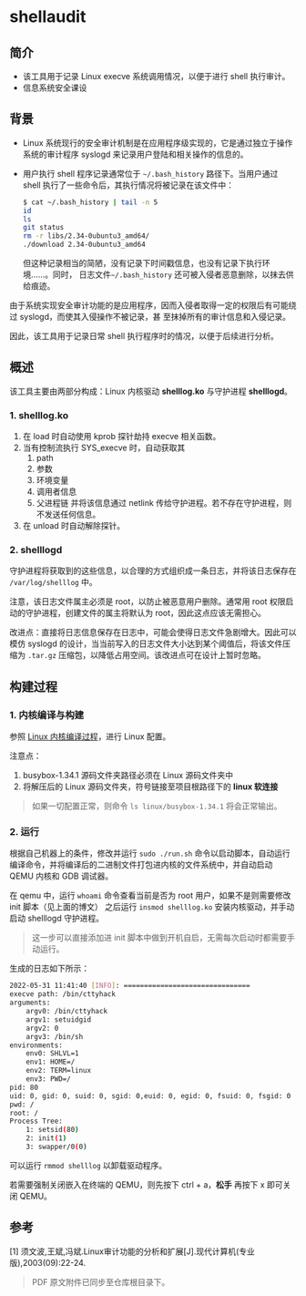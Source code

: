 # shellaudit

## 简介

- 该工具用于记录 Linux execve 系统调用情况，以便于进行 shell 执行审计。
- 信息系统安全课设

## 背景

- Linux 系统现行的安全审计机制是在应用程序级实现的，它是通过独立于操作系统的审计程序 syslogd 来记录用户登陆和相关操作的信息的。
- 用户执行 shell 程序记录通常位于 `~/.bash_history` 路径下。当用户通过 shell 执行了一些命令后，其执行情况将被记录在该文件中：
  
    ```bash
    $ cat ~/.bash_history | tail -n 5                                    
    id
    ls
    git status
    rm -r libs/2.34-0ubuntu3_amd64/
    ./download 2.34-0ubuntu3_amd64
    ```

  但这种记录相当的简陋，没有记录下时间戳信息，也没有记录下执行环境......。同时， 日志文件`~/.bash_history` 还可被入侵者恶意删除，以抹去供给痕迹。

由于系统实现安全审计功能的是应用程序，因而入侵者取得一定的权限后有可能绕过 syslogd，而使其入侵操作不被记录，甚
至抹掉所有的审计信息和入侵记录。

因此，该工具用于记录日常 shell 执行程序时的情况，以便于后续进行分析。

## 概述

该工具主要由两部分构成：Linux 内核驱动 **shelllog.ko** 与守护进程 **shelllogd**。

### 1. shelllog.ko

1. 在 load 时自动使用 kprob 探针劫持 execve 相关函数。 
2. 当有控制流执行 SYS_execve 时，自动获取其 
    1. path
    2. 参数
    3. 环境变量
    4. 调用者信息
    5. 父进程链
   并将该信息通过 netlink 传给守护进程。若不存在守护进程，则不发送任何信息。
3. 在 unload 时自动解除探针。

### 2. shelllogd

守护进程将获取到的这些信息，以合理的方式组织成一条日志，并将该日志保存在 `/var/log/shelllog` 中。

注意，该日志文件属主必须是 root，以防止被恶意用户删除。通常用 root 权限启动的守护进程，创建文件的属主将默认为 root，因此这点应该无需担心。

改进点：直接将日志信息保存在日志中，可能会使得日志文件急剧增大。因此可以模仿 syslogd 的设计，当当前写入的日志文件大小达到某个阈值后，将该文件压缩为 `.tar.gz` 压缩包，以降低占用空间。该改进点可在设计上暂时忽略。

## 构建过程

### 1. 内核编译与构建

参照 [Linux 内核编译过程](https://kiprey.github.io/2021/10/kernel_pwn_introduction/#%E4%BA%8C%E3%80%81%E7%8E%AF%E5%A2%83%E9%85%8D%E7%BD%AE)，进行 Linux 配置。

注意点：
  1. busybox-1.34.1 源码文件夹路径必须在 Linux 源码文件夹中
  2. 将解压后的 Linux 源码文件夹，符号链接至项目根路径下的 **linux 软连接**

> 如果一切配置正常，则命令 `ls linux/busybox-1.34.1` 将会正常输出。

### 2. 运行

根据自己机器上的条件，修改并运行 `sudo ./run.sh` 命令以启动脚本，自动运行编译命令，并将编译后的二进制文件打包进内核的文件系统中，并自动启动 QEMU 内核和 GDB 调试器。

在 qemu 中，运行 `whoami` 命令查看当前是否为 root 用户，如果不是则需要修改 init 脚本（见上面的博文）
之后运行 `insmod shelllog.ko` 安装内核驱动，并手动启动 shelllogd 守护进程。
> 这一步可以直接添加进 init 脚本中做到开机自启，无需每次启动时都需要手动运行。

生成的日志如下所示：

```bash
2022-05-31 11:41:40 [INFO]: ===============================
execve path: /bin/cttyhack
arguments: 
    argv0: /bin/cttyhack
    argv1: setuidgid
    argv2: 0
    argv3: /bin/sh
environments: 
    env0: SHLVL=1
    env1: HOME=/
    env2: TERM=linux
    env3: PWD=/
pid: 80
uid: 0, gid: 0, suid: 0, sgid: 0,euid: 0, egid: 0, fsuid: 0, fsgid: 0
pwd: /
root: /
Process Tree:           
    1: setsid(80)
    2: init(1)
    3: swapper/0(0)

```

可以运行 `rmmod shelllog` 以卸载驱动程序。

若需要强制关闭嵌入在终端的 QEMU，则先按下 ctrl + a，**松手** 再按下 x 即可关闭 QEMU。

## 参考

[1] 须文波,王斌,冯斌.Linux审计功能的分析和扩展[J].现代计算机(专业版),2003(09):22-24.

> PDF 原文附件已同步至仓库根目录下。